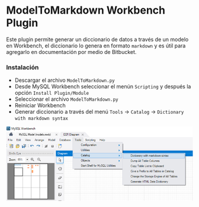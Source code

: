 # ModelToMarkdown Workbench Plugin
Este plugin permite generar un diccionario de datos a través de un modelo en Workbench, el diccionario lo genera en formato `markdown` y es útil para agregarlo en documentación por medio de Bitbucket.

### Instalación

* Descargar el archivo `ModelToMarkdown.py`
* Desde MySQL Workbench seleccionar el menún `Scripting` y después la opción `Install Plugin/Module`
* Seleccionar el archivo `ModelToMarkdown.py`
* Reiniciar Workbench
* Generar diccionario a través del menú `Tools` -> `Catalog` -> `Dictionary with markdown syntax`

![ModelToMarkdown](https://raw.githubusercontent.com/abrahamf24/modeltomarkdown/master/modeltomarkdown.png)